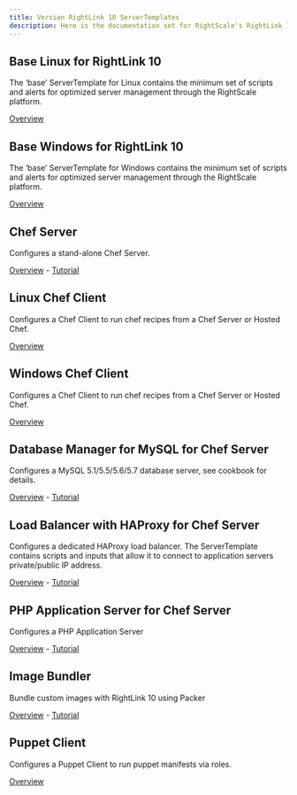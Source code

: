 ```yaml
---
title: Version RightLink 10 ServerTemplates
description: Here is the documentation set for RightScale's RightLink 10 ServerTemplates including overview material and tutorials.
---
```


## Base Linux for RightLink 10

The ‘base’ ServerTemplate for Linux contains the minimum set of scripts and alerts for optimized server management through the RightScale platform.

[Overview](/st/rl10/base_linux/index.html)

## Base Windows for RightLink 10

The ‘base’ ServerTemplate for Windows contains the minimum set of scripts and alerts for optimized server management through the RightScale platform.

[Overview](/st/rl10/base_windows/index.html)

## Chef Server

Configures a stand-alone Chef Server.

[Overview](/st/rl10/chef-server/index.html) - [Tutorial](/st/rl10/chef-server/tutorial.html)

## Linux Chef Client

Configures a Chef Client to run chef recipes from a Chef Server or Hosted Chef.

[Overview](/st/rl10/chef-client/index.html)

## Windows Chef Client

Configures a Chef Client to run chef recipes from a Chef Server or Hosted Chef.

[Overview](/st/rl10/windows-chef-client/index.html)

## Database Manager for MySQL for Chef Server

Configures a MySQL 5.1/5.5/5.6/5.7 database server, see cookbook for details.

[Overview](/st/rl10/mysql/index.html) - [Tutorial](/st/rl10/mysql/tutorial.html)

## Load Balancer with HAProxy for Chef Server

Configures a dedicated HAProxy load balancer. The ServerTemplate contains scripts and inputs that allow it to connect to application servers private/public IP address.

[Overview](/st/rl10/lb/index.html) - [Tutorial](/st/rl10/lb/tutorial.html)

## PHP Application Server for Chef Server

Configures a PHP Application Server

[Overview](/st/rl10/php/index.html) - [Tutorial](/st/rl10/php/tutorial.html)

## Image Bundler

Bundle custom images with RightLink 10 using Packer

[Overview](/st/rl10/image-bundler/index.html) -  [Tutorial](/st/rl10/image-bundler/tutorial.html)

## Puppet Client

Configures a Puppet Client to run puppet manifests via roles.

[Overview](/st/rl10/puppet-client/index.html)
